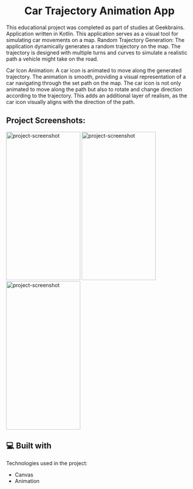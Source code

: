 <h1 align="center" id="title">Car Trajectory Animation App</h1>

<p id="description">
  
  This educational project was completed as part of studies at Geekbrains. Application written in Kotlin. This application serves as a visual tool for simulating car movements on a map. 
  Random Trajectory Generation:
  The application dynamically generates a random trajectory on the map. The trajectory is designed with multiple turns and curves to simulate a realistic path a vehicle might take on the road.
  
  Car Icon Animation:
  A car icon is animated to move along the generated trajectory. The animation is smooth, providing a visual representation of a car navigating through the set path on the map. The car icon is not only animated to move along the path but also to rotate and change direction according to the trajectory. This adds an additional layer of realism, as the car icon visually aligns with the direction of the path.
  </p>

<h2>Project Screenshots:</h2>

<img src="https://i.ibb.co.com/wC6HPbc/IMG-20231006-141529.jpg" alt="project-screenshot" width="200" height="400/"> <img src="https://i.ibb.co.com/cxFcGTS/IMG-20231006-141712.jpg" alt="project-screenshot" width="200" height="400/"> <img src="https://i.ibb.co.com/0qxpvcS/IMG-20231006-141732.jpg" alt="project-screenshot" width="200" height="400/">

  
<h2>💻 Built with</h2>

Technologies used in the project:

*   Canvas
*   Animation

